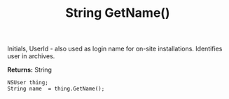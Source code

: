 ﻿---
uid: crmscript_ref_NSUser_GetName
title: String GetName()
intellisense: NSUser.GetName
keywords: NSUser, GetName
so.topic: reference
---

Initials, UserId - also used as login name for on-site installations. Identifies user in archives.

**Returns:** String


```crmscript
NSUser thing;
String name  = thing.GetName();
```


